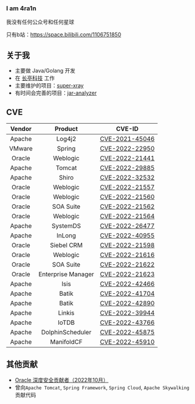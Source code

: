 ### I am 4ra1n

我没有任何公众号和任何星球

只有b站：https://space.bilibili.com/1106751850

## 关于我
- 主要做 Java/Golang 开发
- 在 [长亭科技](https://www.chaitin.cn/en/) 工作
- 主要维护的项目：[super-xray](https://github.com/4ra1n/super-xray)
- 有时间会完善的项目：[jar-analyzer](https://github.com/4ra1n/jar-analyzer)

## CVE

| Vendor |  Product | CVE-ID |
| :----: |  :----:  | :----: |
| Apache | Log4j2 | [CVE-2021-45046](https://logging.apache.org/log4j/2.x/security.html) |
| VMware | Spring | [CVE-2022-22950](https://tanzu.vmware.com/security/cve-2022-22950) |
| Oracle | Weblogic | [CVE-2022-21441](https://www.oracle.com/security-alerts/cpuapr2022.html) |
| Apache | Tomcat | [CVE-2022-29885](https://lists.apache.org/thread/2b4qmhbcyqvc7dyfpjyx54c03x65vhcv) |
| Apache | Shiro | [CVE-2022-32532](https://lists.apache.org/thread/y8260dw8vbm99oq7zv6y3mzn5ovk90xh) |
| Oracle | Weblogic | [CVE-2022-21557](https://www.oracle.com/security-alerts/cpujul2022.html) |
| Oracle | Weblogic | [CVE-2022-21560](https://www.oracle.com/security-alerts/cpujul2022.html) |
| Oracle | SOA Suite | [CVE-2022-21562](https://www.oracle.com/security-alerts/cpujul2022.html) |
| Oracle | Weblogic | [CVE-2022-21564](https://www.oracle.com/security-alerts/cpujul2022.html) |
| Apache | SystemDS | [CVE-2022-26477](https://lists.apache.org/thread/r4x2d2r6d4zykdrrx6s2l4qbxgzws0z3) |
| Apache | InLong | [CVE-2022-40955](https://lists.apache.org/thread/1bgg183v529xyyrjqvdwyst4w8vbh556) |
| Oracle | Siebel CRM | [CVE-2022-21598](https://www.oracle.com/security-alerts/cpuoct2022.html) |
| Oracle | Weblogic | [CVE-2022-21616](https://www.oracle.com/security-alerts/cpuoct2022.html) |
| Oracle | SOA Suite | [CVE-2022-21622](https://www.oracle.com/security-alerts/cpuoct2022.html) |
| Oracle | Enterprise Manager | [CVE-2022-21623](https://www.oracle.com/security-alerts/cpuoct2022.html) |
| Apache | Isis | [CVE-2022-42466](https://lists.apache.org/thread/83ftj5jgtv3mbm28w3trjyvd591jztrz) |
| Apache | Batik | [CVE-2022-41704](https://lists.apache.org/thread/4ybxj4vk0vqoj1hwjmvqdhf780cqzh8p) |
| Apache | Batik | [CVE-2022-42890](https://lists.apache.org/thread/xrfth92gq7hz896l4fygjwq31yrn2xsz) |
| Apache | Linkis | [CVE-2022-39944](https://lists.apache.org/thread/rxytj48q17304snonjtyt5lnlw64gccc) |
| Apache | IoTDB | [CVE-2022-43766](https://lists.apache.org/thread/9pgpb82p5brooy41n8l5q0y9h33db2zn) |
| Apache | DolphinScheduler | [CVE-2022-45875](https://lists.apache.org/thread/r0wqzkjsoq17j6ww381kmpx3jjp9hb6r) |
| Apache | ManifoldCF | [CVE-2022-45910](https://lists.apache.org/thread/ps32gd7y5cqtzz73kszsdxkk63oxqnso) |

## 其他贡献
- [Oracle 深度安全贡献者（2022年10月）](https://www.oracle.com/security-alerts/cpuoct2022.html)
- 曾向`Apache Tomcat`, `Spring Framework`, `Spring Cloud`, `Apache Skywalking`贡献代码
